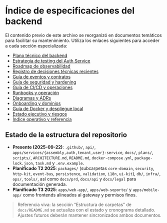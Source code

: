 # Índice de especificaciones del backend

El contenido previo de este archivo se reorganizó en documentos temáticos para facilitar su mantenimiento. Utiliza los enlaces siguientes para acceder a cada sección especializada:

- [Plano técnico del backend](architecture/backend-blueprint.md)
- [Estrategia de testing del Auth Service](testing/auth-service-strategy.md)
- [Roadmap de observabilidad](observability/roadmap.md)
- [Registro de decisiones técnicas recientes](architecture/decision-log.md)
- [Guía de eventos y contratos](eventing-guidelines.md)
- [Guía de seguridad y hardening](security-hardening.md)
- [Guía de CI/CD y operaciones](operations/ci-cd.md)
- [Runbooks y operación](runbooks/)
- [Diagramas y ADRs](design/)
- [Onboarding y dominios](incorporacion.md)
- [Guía de Docker y despliegue local](docker.md)
- [Estado ejecutivo y riesgos](status.md)
- [Índice operativo y referencia](README.md)

## Estado de la estructura del repositorio

- **Presente (2025-09-22)**: `.github/`, `api/`, `apps/services/{assembly,auth,tenant,user}-service`, `docs/`, `plans/`, `scripts/`, `ARCHITECTURE.md`, `README.md`, `docker-compose.yml`, `package-lock.json`, `task.md` y `.env.example`.
- **Planificado T2 2025**: `packages/` (subcarpetas `core-domain`, `security`, `http-kit`, `event-bus`, `persistence`, `validation`, `i18n`, `ui-kit`), `db/`, `infra/`, `ops/`, `tools/`, así como `docs/prd`, `docs/api` y `docs/legal` para documentación generada.
- **Planificado T3 2025**: `apps/web-app/`, `apps/web-soporte/` y `apps/mobile-app/` como frontends alineados al gateway y permisos finos.

> Referencia viva: la sección “Estructura de carpetas” de `docs/README.md` se actualiza con el estado y cronograma detallado. Ajustes futuros deberán mantener sincronizados ambos documentos.
